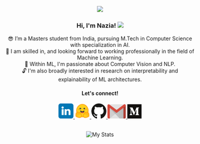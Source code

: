 <div align="center">

<a href="https://medium.com/p/86603e5eb551"> <img src='https://miro.medium.com/max/1000/1*Wif1a4KqFHzVI40QOzbQKQ.png'> </a>

<h3 align="center">Hi, I'm Nazia! <img src="https://github.com/kogisin/kogisin/blob/main/gifs/hi.gif" width="35px"></h3> 

😎 I’m a Masters student from India, pursuing M.Tech in Computer Science with specialization in AI. <br />
🤖 I am skilled in, and looking forward to working professionally in the field of Machine Learning. <br />
🎨 Within ML, I'm passionate about Computer Vision and NLP. <br />
🔓 I'm also broadly interested in research on interpretability and explainability of ML architectures. 

<h4> Let's connect! </h4>

<div align="center">
  <a href="https://www.in.linkedin.com/in/nazianafis" target="blank"> <img title="My LinkedIn" alt="My linkedIn" src="https://github.com/nazianafis/Resources/blob/main/RM/linkedin.svg" width="40" height="40" /> </a>
  <a href="https://huggingface.co/nn007" target="blank"> <img title="My HuggingFace" alt="My HuggingFace" src="https://github.com/nazianafis/Resources/blob/main/RM/huggingface.svg" width="40" height="40" /> </a> 
  <a href="https://github.com/nazianafis" target="blank"> <img title="My Github" alt="My Github" src="https://github.com/nazianafis/Resources/blob/main/RM/github.svg" width="40" height="40" /> </a> 
  <a href="mailto:official.nazianafis@gmail.com" target="blank"> <img title="My Email" alt="My Email" src="https://github.com/nazianafis/Resources/blob/main/RM/gmail.png" width="49" height="38" /> </a>
  <a href="https://www.medium.com/@nazianafis" target="blank"> <img title="My Medium" alt="My Medium" src="https://github.com/nazianafis/Resources/blob/main/RM/medium.png" width="38" height="38" /> </a>
</div>   

<br>

![My Stats](https://github-readme-stats.vercel.app/api?username=nazianafis&count_private=true&show_icons=true&theme=radical&border_radius=4&layout=compact)

</div>

<!-- 
![Activity Graph](https://activity-graph.herokuapp.com/graph?username=nazianafis&theme=github)
<img src="https://github-profile-trophy.vercel.app/?username=nazianafis&column=7&theme=onedark" /> 
![Visitor](https://visitor-badge.laobi.icu/badge?page_id=nazianafis)
-->
